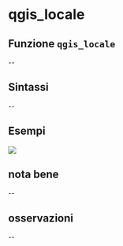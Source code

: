 # qgis\_locale

## Funzione `qgis_locale`

--

## Sintassi

--

## Esempi

![](https://github.com/pigreco/HfcQGIS/tree/852bbb62a0d5b7739914d4de0ea5b1ebbb5d81d1/img/variabili/qgis_locale/qgis_locale1.png)

## nota bene

--

## osservazioni

--

